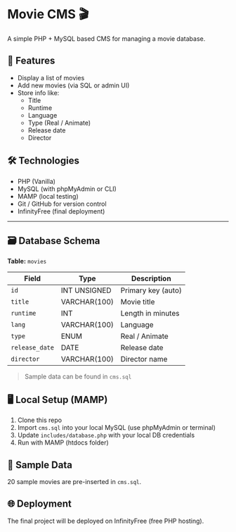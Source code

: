 # Movie CMS 🎬

A simple PHP + MySQL based CMS for managing a movie database.

## 📁 Features

- Display a list of movies
- Add new movies (via SQL or admin UI)
- Store info like:
  - Title
  - Runtime
  - Language
  - Type (Real / Animate)
  - Release date
  - Director

## 🛠️ Technologies

- PHP (Vanilla)
- MySQL (with phpMyAdmin or CLI)
- MAMP (local testing)
- Git / GitHub for version control
- InfinityFree (final deployment)

---

## 🗃️ Database Schema

**Table:** `movies`

| Field        | Type            | Description          |
|--------------|------------------|----------------------|
| `id`         | INT UNSIGNED     | Primary key (auto)   |
| `title`      | VARCHAR(100)     | Movie title          |
| `runtime`    | INT              | Length in minutes    |
| `lang`       | VARCHAR(100)     | Language             |
| `type`       | ENUM             | Real / Animate       |
| `release_date` | DATE          | Release date         |
| `director`   | VARCHAR(100)     | Director name        |

> Sample data can be found in `cms.sql`

## 🖥️ Local Setup (MAMP)

1. Clone this repo
2. Import `cms.sql` into your local MySQL (use phpMyAdmin or terminal)
3. Update `includes/database.php` with your local DB credentials
4. Run with MAMP (htdocs folder)

## 🧪 Sample Data

20 sample movies are pre-inserted in `cms.sql`.



## 🌐 Deployment

The final project will be deployed on InfinityFree (free PHP hosting).
